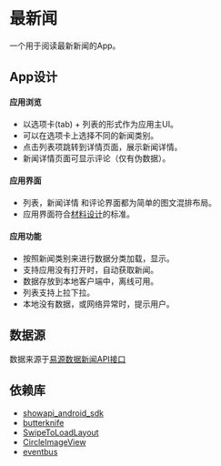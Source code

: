 最新闻
===
一个用于阅读最新新闻的App。
## App设计
#### 应用浏览
- 以选项卡(tab) + 列表的形式作为应用主UI。
- 可以在选项卡上选择不同的新闻类别。
- 点击列表项跳转到详情页面，展示新闻详情。
- 新闻详情页面可显示评论（仅有伪数据）。
#### 应用界面
- 列表，新闻详情 和评论界面都为简单的图文混排布局。
- 应用界面符合[材料设计](https://material.io/guidelines/)的标准。
#### 应用功能
- 按照新闻类别来进行数据分类加载，显示。
- 支持应用没有打开时，自动获取新闻。
- 数据存放到本地客户端中，离线可用。
- 列表支持上拉下拉。
- 本地没有数据，或网络异常时，提示用户。
## 数据源
数据来源于[易源数据新闻API接口](https://www.showapi.com/api/lookPoint/109)
## 依赖库
- [showapi_android_sdk](https://www.showapi.com/api/lookPoint/109)
- [butterknife](https://github.com/JakeWharton/butterknife)
- [SwipeToLoadLayout](https://github.com/Aspsine/SwipeToLoadLayout)
- [CircleImageView](https://github.com/hdodenhof/CircleImageView)
- [eventbus](https://github.com/greenrobot/EventBus)


